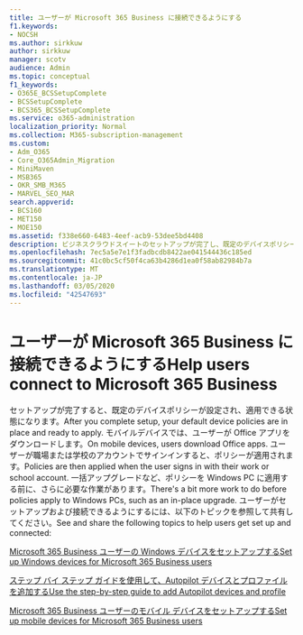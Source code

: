 ```yaml
---
title: ユーザーが Microsoft 365 Business に接続できるようにする
f1.keywords:
- NOCSH
ms.author: sirkkuw
author: sirkkuw
manager: scotv
audience: Admin
ms.topic: conceptual
f1_keywords:
- O365E_BCSSetupComplete
- BCSSetupComplete
- BCS365_BCSSetupComplete
ms.service: o365-administration
localization_priority: Normal
ms.collection: M365-subscription-management
ms.custom:
- Adm_O365
- Core_O365Admin_Migration
- MiniMaven
- MSB365
- OKR_SMB_M365
- MARVEL_SEO_MAR
search.appverid:
- BCS160
- MET150
- MOE150
ms.assetid: f338e660-6483-4eef-acb9-53dee5bd4408
description: ビジネスクラウドスイートのセットアップが完了し、既定のデバイスポリシーが設定されており、適用できる状態になった後に予想される処理について説明します。
ms.openlocfilehash: 7ec5a5e7e1f3fadbcdb8422ae041544436c185ed
ms.sourcegitcommit: 41c0bc5cf50f4ca63b4286d1ea0f58ab82984b7a
ms.translationtype: MT
ms.contentlocale: ja-JP
ms.lasthandoff: 03/05/2020
ms.locfileid: "42547693"
---
```

# <a name="help-users-connect-to-microsoft-365-business"></a><span data-ttu-id="b69da-103">ユーザーが Microsoft 365 Business に接続できるようにする</span><span class="sxs-lookup"><span data-stu-id="b69da-103">Help users connect to Microsoft 365 Business</span></span>

<span data-ttu-id="b69da-104">セットアップが完了すると、既定のデバイスポリシーが設定され、適用できる状態になります。</span><span class="sxs-lookup"><span data-stu-id="b69da-104">After you complete setup, your default device policies are in place and ready to apply.</span></span> <span data-ttu-id="b69da-105">モバイルデバイスでは、ユーザーが Office アプリをダウンロードします。</span><span class="sxs-lookup"><span data-stu-id="b69da-105">On mobile devices, users download Office apps.</span></span> <span data-ttu-id="b69da-106">ユーザーが職場または学校のアカウントでサインインすると、ポリシーが適用されます。</span><span class="sxs-lookup"><span data-stu-id="b69da-106">Policies are then applied when the user signs in with their work or school account.</span></span> <span data-ttu-id="b69da-107">一括アップグレードなど、ポリシーを Windows PC に適用する前に、さらに必要な作業があります。</span><span class="sxs-lookup"><span data-stu-id="b69da-107">There's a bit more work to do before policies apply to Windows PCs, such as an in-place upgrade.</span></span> <span data-ttu-id="b69da-108">ユーザーがセットアップおよび接続できるようにするには、以下のトピックを参照して共有してください。</span><span class="sxs-lookup"><span data-stu-id="b69da-108">See and share the following topics to help users get set up and connected:</span></span>
  
[<span data-ttu-id="b69da-109">Microsoft 365 Business ユーザーの Windows デバイスをセットアップする</span><span class="sxs-lookup"><span data-stu-id="b69da-109">Set up Windows devices for Microsoft 365 Business users</span></span>](set-up-windows-devices.md)
  
[<span data-ttu-id="b69da-110">ステップ バイ ステップ ガイドを使用して、Autopilot デバイスとプロファイルを追加する</span><span class="sxs-lookup"><span data-stu-id="b69da-110">Use the step-by-step guide to add Autopilot devices and profile</span></span>](add-autopilot-devices-and-profile.md)
  
[<span data-ttu-id="b69da-111">Microsoft 365 Business ユーザーのモバイル デバイスをセットアップする</span><span class="sxs-lookup"><span data-stu-id="b69da-111">Set up mobile devices for Microsoft 365 Business users</span></span>](set-up-mobile-devices.md)
  


